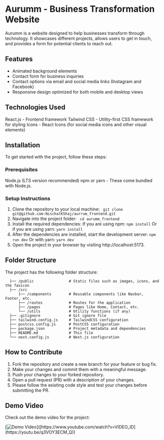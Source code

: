 # Aurumm - Business Transformation Website

Aurumm is a website designed to help businesses transform through technology. It showcases different projects, allows users to get in touch, and provides a form for potential clients to reach out.

## Features
* Animated background elements
* Contact form for business inquiries
* Contact options via email and social media links (Instagram and Facebook)
* Responsive design optimized for both mobile and desktop views

## Technologies Used
React.js - Frontend framework
Tailwind CSS - Utility-first CSS framework for styling
Icons - React Icons (for social media icons and other visual elements)

## Installation
To get started with the project, follow these steps:

### Prerequisites
Node.js (LTS version recommended) 
npm or yarn - These come bundled with Node.js.

### Setup Instructions
1. Clone the repository to your local machine:
``` git clone git@github.com:NischalKShaj/aurrum_frontend.git```
2. Navigate into the project folder:
   ``` cd aurumm_frontend```
3. Install the required dependencies: If you are using npm:
   ``` npm install ```
    Or if you are using yarn:
   ``` yarn install ```
4. After the dependencies are installed, start the development server:
   ```npm run dev```
   Or with yarn:
   ```yarn dev```
5. Open the project in your browser by visiting http://localhost:5173.

## Folder Structure
The project has the following folder structure:
```/aurumm_frontend
  ├── /public                # Static files such as images, icons, and the favicon
  ├── /src
      ├── /components        # Reusable components like Navbar, Footer, etc.
      ├── /routes            # Routes for the application
      ├── /pages             # Pages like Home, Contact, etc.
      └── /utils             # Utility functions (if any)
  ├── .gitignore             # Git ignore file
  ├── tailwind.config.js     # TailwindCSS configuration
  ├── postcss.config.js      # PostCSS configuration
  ├── package.json           # Project metadata and dependencies
  ├── README.md              # This file
  └── next.config.js         # Next.js configuration
```
## How to Contribute
1. Fork the repository and create a new branch for your feature or bug fix.
2. Make your changes and commit them with a meaningful message.
3. Push your changes to your forked repository.
4. Open a pull request (PR) with a description of your changes.
5. Please follow the existing code style and test your changes before submitting the PR.

## Demo Video
Check out the demo video for the project:

[![Demo Video]([https://img.youtube.com/vi/VIDEO_ID/0.jpg](https://youtu.be/q3VOY3ECM_Q))]([https://www.youtube.com/watch?v=VIDEO_ID](https://youtu.be/q3VOY3ECM_Q))

